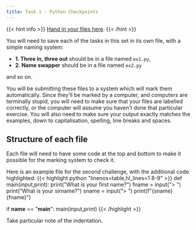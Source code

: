 ```yaml
---
title: Task 1 - Python Checkpoints
---
```


{{< hint info >}}
[Hand in your files here](http://10.124.229.70:8080/).
{{< /hint >}}

You will need to save each of the tasks in this set in its own file, with a simple naming system:
- **1. Three in, three out** should be in a file named `ex1.py`,
- **2. Name swapper** should be in a file named `ex2.py`

and so on.

You will be submitting these files to a system which will mark them automatically.
Since they'll be marked by a computer, and computers are terminally stupid, you
will need to make sure that your files are labelled correctly, or the computer
will assume you haven't done that particular exercise. You will also need to
make sure your output exactly matches the examples, down to capitalisation,
spelling, line breaks and spaces.

## Structure of each file
Each file will need to have some code at the top and bottom to make it possible for
the marking system to check it.

Here is an example file for the second challenge, with the additional code highlighted:
{{< highlight python "linenos=table,hl_lines=1 8-9"  >}}
def main(input,print):
    print("What is your first name?")
    fname = input("> ")
    print("What is your sirname?")
    sname = input("> ")
    print(f"{sname} {fname}")

if __name__ == "__main__":
    main(input,print)
{{< /highlight >}}

Take particular note of the indentation.